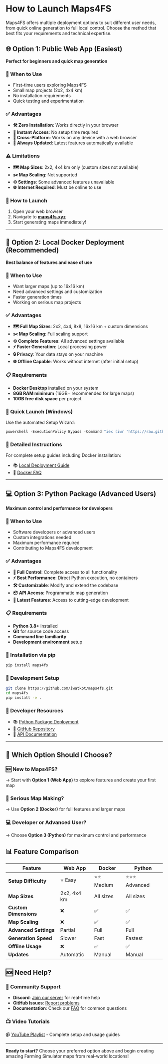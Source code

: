 # How to Launch Maps4FS

Maps4FS offers multiple deployment options to suit different user needs, from quick online generation to full local control. Choose the method that best fits your requirements and technical expertise.

## 🌐 Option 1: Public Web App (Easiest)

**Perfect for beginners and quick map generation**

### 🎯 When to Use
- First-time users exploring Maps4FS
- Small map projects (2x2, 4x4 km)
- No installation requirements
- Quick testing and experimentation

### ✅ Advantages
- **🛠️ Zero Installation**: Works directly in your browser
- **🚀 Instant Access**: No setup time required
- **📱 Cross-Platform**: Works on any device with a web browser
- **🔄 Always Updated**: Latest features automatically available

### ⚠️ Limitations
- **🗺️ Map Sizes**: 2x2, 4x4 km only (custom sizes not available)
- **✂️ Map Scaling**: Not supported
- **⚙️ Settings**: Some advanced features unavailable
- **🌐 Internet Required**: Must be online to use

### 🚀 How to Launch
1. Open your web browser
2. Navigate to **[maps4fs.xyz](https://maps4fs.xyz)**
3. Start generating maps immediately!

---

## 🐳 Option 2: Local Docker Deployment (Recommended)

**Best balance of features and ease of use**

### 🎯 When to Use
- Want larger maps (up to 16x16 km)
- Need advanced settings and customization
- Faster generation times
- Working on serious map projects

### ✅ Advantages
- **🗺️ Full Map Sizes**: 2x2, 4x4, 8x8, 16x16 km + custom dimensions
- **✂️ Map Scaling**: Full scaling support
- **⚙️ Complete Features**: All advanced settings available
- **⚡ Faster Generation**: Local processing power
- **🔒 Privacy**: Your data stays on your machine
- **🌐 Offline Capable**: Works without internet (after initial setup)

### 📋 Requirements
- **Docker Desktop** installed on your system
- **8GB RAM minimum** (16GB+ recommended for large maps)
- **10GB free disk space** per project

### 🚀 Quick Launch (Windows)
Use the automated Setup Wizard:

```powershell
powershell -ExecutionPolicy Bypass -Command "iex (iwr 'https://raw.githubusercontent.com/iwatkot/maps4fs/main/setup-wizard.ps1' -UseBasicParsing).Content"
```

### 📖 Detailed Instructions
For complete setup guides including Docker installation:
- 📚 [Local Deployment Guide](local_deployment.md)
- 🐳 [Docker FAQ](FAQ_docker.md)

---

## 💻 Option 3: Python Package (Advanced Users)

**Maximum control and performance for developers**

### 🎯 When to Use
- Software developers or advanced users
- Custom integrations needed
- Maximum performance required
- Contributing to Maps4FS development

### ✅ Advantages
- **🔧 Full Control**: Complete access to all functionality
- **⚡ Best Performance**: Direct Python execution, no containers
- **🛠️ Customizable**: Modify and extend the codebase
- **📦 API Access**: Programmatic map generation
- **🔄 Latest Features**: Access to cutting-edge development

### 📋 Requirements
- **Python 3.8+** installed
- **Git** for source code access
- **Command line familiarity**
- **Development environment** setup

### 🚀 Installation via pip
```bash
pip install maps4fs
```

### 🚀 Development Setup
```bash
git clone https://github.com/iwatkot/maps4fs.git
cd maps4fs
pip install -e .
```

### 📖 Developer Resources
- 📚 [Python Package Deployment](python_package_deployment.md)
- 🐙 [GitHub Repository](https://github.com/iwatkot/maps4fs)
- 📝 [API Documentation](https://github.com/iwatkot/maps4fsapi)

---

## 🤔 Which Option Should I Choose?

### 🆕 **New to Maps4FS?**
→ Start with **Option 1 (Web App)** to explore features and create your first map

### 🎯 **Serious Map Making?**
→ Use **Option 2 (Docker)** for full features and larger maps

### 💻 **Developer or Advanced User?**
→ Choose **Option 3 (Python)** for maximum control and performance

## 📊 Feature Comparison

| Feature | Web App | Docker | Python |
|---------|---------|--------|--------|
| **Setup Difficulty** | ⭐ Easy | ⭐⭐ Medium | ⭐⭐⭐ Advanced |
| **Map Sizes** | 2x2, 4x4 km | All sizes | All sizes |
| **Custom Dimensions** | ❌ | ✅ | ✅ |
| **Map Scaling** | ❌ | ✅ | ✅ |
| **Advanced Settings** | Partial | Full | Full |
| **Generation Speed** | Slower | Fast | Fastest |
| **Offline Usage** | ❌ | ✅ | ✅ |
| **Updates** | Automatic | Manual | Manual |

## 🆘 Need Help?

### 💬 Community Support
- **Discord**: [Join our server](https://discord.gg/Sj5QKKyE42) for real-time help
- **GitHub Issues**: [Report problems](https://github.com/iwatkot/maps4fs/issues)
- **Documentation**: Check our [FAQ](FAQ.md) for common questions

### 📺 Video Tutorials
📹 [YouTube Playlist](https://www.youtube.com/watch?v=hPbJZ0HoiDE&list=PLug0g7UYHX8D1Jik6NkJjQhdxqS-NOtB9) - Complete setup and usage guides

---

**Ready to start?** Choose your preferred option above and begin creating amazing Farming Simulator maps from real-world locations!
